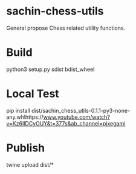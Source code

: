 # sachin-chess-utils

General propose Chess related utility functions.

# Build

python3 setup.py sdist bdist_wheel

# Local Test

pip install dist/sachin_chess_utils-0.1.1-py3-none-any.whlhttps://www.youtube.com/watch?v=Kz6IlDCyOUY&t=377s&ab_channel=pixegami

# Publish

twine upload dist/\*

